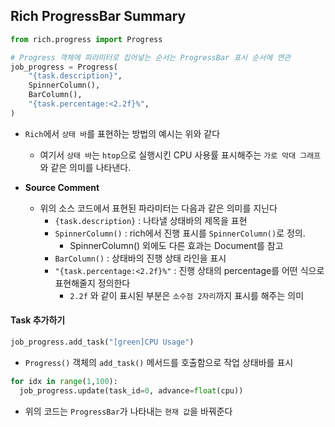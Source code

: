 
## Rich ProgressBar Summary
```python
from rich.progress import Progress

# Progress 객체에 파라미터로 집어넣는 순서는 ProgressBar 표시 순서에 연관
job_progress = Progress(
    "{task.description}",
    SpinnerColumn(),
    BarColumn(),
    "{task.percentage:<2.2f}%",
)
```
- `Rich`에서 `상태 바`를 표현하는 방법의 예시는 위와 같다
  - 여기서 `상태 바`는 `htop`으로 실행시킨 CPU 사용률 표시해주는 `가로 막대 그래프`와 같은 의미를 나타낸다.

- **Source Comment**
  - 위의 소스 코드에서 표현된 파라미터는 다음과 같은 의미를 지닌다
    - `{task.description}` : 나타낼 상태바의 제목을 표현
    - `SpinnerColumn()` : rich에서 진행 표시를 `SpinnerColumn()`로 정의. 
      - SpinnerColumn() 외에도 다른 효과는 Document를 참고
    - `BarColumn()` : 상태바의 진행 상태 라인을 표시
    - `"{task.percentage:<2.2f}%"` : 진행 상태의 percentage를 어떤 식으로 표현해줄지 정의한다 
      - `2.2f` 와 같이 표시된 부분은 `소수점 2자리`까지 표시를 해주는 의미

#### Task 추가하기
```python
job_progress.add_task("[green]CPU Usage")
```
- `Progress()` 객체의 `add_task()` 메서드를 호출함으로 작업 상태바를 표시

```python
for idx in range(1,100):
  job_progress.update(task_id=0, advance=float(cpu))
```
- 위의 코드는 `ProgressBar`가 나타내는 `현재 값`을 바꿔준다